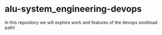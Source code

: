 # alu-system_engineering-devops
In this repository we will explore work and features of the devops workload path!